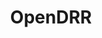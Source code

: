 ---
altLangPrefix: index
authorName: Natural Resources Canada
authorUrl:
contentTitle:
  en: Map Preview
  fr: Voir la carte
dateModified: 2020-11-01
description:
  en: Dataset preview
  fr: Aperçu de l'ensemble des données
noContentTitle: true
pageclass: wb-prettify all-pre
subject:
  en: [GV Government and Politics, Government services]
  fr: [GV Gouvernement et vie politique, Services gouvernementaux]
title: OpenDRR
lang: en
layout: map
sitesearch: false
---